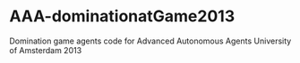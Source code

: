 AAA-dominationatGame2013
========================

Domination game agents code for Advanced Autonomous Agents University of Amsterdam 2013